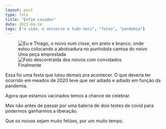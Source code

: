 ```yaml
---
layout: post
type: foto
title: "Enfim casados"
date: 2022-04-24
tags: ["a vida, o universo e tudo mais", "fotos", "pandemia"]
---
```

<figure class="gallery">
<div class="image-container">
            <img src="{{ site.baseurl }}/assets/fotos/2022/04/IMG-20220503-WA0035.jpg" alt="Eu e Thiago, o noivo num close, em preto e branco, onde estou colocando a abotoadura no punhobda camisa do noivo" title="Emprestando a abotoadura, e a camisa com punho duplo, pra casar nos trinques">
            <figcaption>Uma peça emprestada</figcaption>
</div>
<div class="image-container">
        <img src="{{ site.baseurl }}/assets/fotos/2022/04/IMG-20220430-WA0003.jpg" alt="Foto descontraída dos noivos com convidados" title="Só tem sobrado fazer o L">
<figcaption>Finalmente</figcaption></div>
        </figure>
Essa foi uma festa que lutou demais pra acontecer. O que deveria ter ocorrido em meados de 2020 teve que ser adiado e adiado em função da pandemia.  

Agora que estamos vacinados temos a chance de celebrar.  

Mas não antes de passar por uma bateria de dois testes de covid para podermos ganharmos a liberação.  

Que os noivos sejam muito felizes, por um muito tempo.